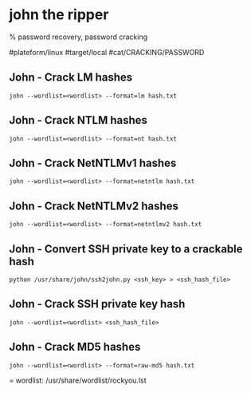 # john the ripper

% password recovery, password cracking

#plateform/linux  #target/local  #cat/CRACKING/PASSWORD 

## John - Crack LM hashes
```
john --wordlist=<wordlist> --format=lm hash.txt
```

## John - Crack NTLM hashes
```
john --wordlist=<wordlist> --format=nt hash.txt
```

## John - Crack NetNTLMv1 hashes
```
john --wordlist=<wordlist> --format=netntlm hash.txt
```

## John - Crack NetNTLMv2 hashes
```
john --wordlist=<wordlist> --format=netntlmv2 hash.txt
```

## John - Convert SSH private key to a crackable hash
```
python /usr/share/john/ssh2john.py <ssh_key> > <ssh_hash_file>
```

## John - Crack SSH private key hash
```
john --wordlist=<wordlist> <ssh_hash_file>
```

## John - Crack MD5 hashes
```
john --wordlist=<wordlist> --format=raw-md5 hash.txt
```

= wordlist: /usr/share/wordlist/rockyou.lst